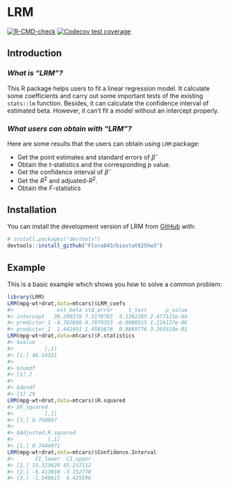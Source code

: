 
<!-- README.md is generated from README.Rmd. Please edit that file -->

# LRM

<!-- badges: start -->

[![R-CMD-check](https://github.com/Flora843/biostat625hw3/actions/workflows/R-CMD-check.yaml/badge.svg)](https://github.com/Flora843/biostat625hw3/actions/workflows/R-CMD-check.yaml)
[![Codecov test
coverage](https://codecov.io/gh/Flora843/biostat625hw3/branch/main/graph/badge.svg)](https://app.codecov.io/gh/Flora843/biostat625hw3?branch=main)
<!-- badges: end -->

## Introduction

### *What is “LRM”?*

This R package helps users to fit a linear regression model. It
calculate some coefficients and carry out some important tests of the
existing `stats::lm` function. Besides, it can calculate the confidence
interval of estimated beta. However, it can’t fit a model without an
intercept properly.

### *What users can obtain with “LRM”?*

Here are some results that the users can obtain using `LRM` package:

-   Get the point estimates and standard errors of $\hat{\beta}$
-   Obtain the $t$-statistics and the corresponding p value.
-   Get the confidence interval of $\hat{\beta}$
-   Get the $R^2$ and adjusted-$R^2$.
-   Obtain the $F$-statistics

## Installation

You can install the development version of LRM from
[GitHub](https://github.com/) with:

``` r
# install.packages("devtools")
devtools::install_github("Flora843/biostat625hw3")
```

## Example

This is a basic example which shows you how to solve a common problem:

``` r
library(LRM)
LRM(mpg~wt+drat,data=mtcars)$LRM_coefs
#>              est_beta std_error     t_test      p_value
#> intercept   30.290370 7.3178783  4.1392285 2.477121e-04
#> predictor_1 -4.782890 0.7970353 -6.0008515 1.224127e-06
#> predictor_2  1.442491 1.4585676  0.9889776 3.303310e-01
LRM(mpg~wt+drat,data=mtcars)$F.statistics
#> $value
#>          [,1]
#> [1,] 46.14331
#> 
#> $numdf
#> [1] 2
#> 
#> $dendf
#> [1] 29
LRM(mpg~wt+drat,data=mtcars)$R.squared
#> $R_squared
#>          [,1]
#> [1,] 0.760897
#> 
#> $Adjusted.R.squared
#>           [,1]
#> [1,] 0.7444071
LRM(mpg~wt+drat,data=mtcars)$Confidence.Interval
#>       CI_lower  CI_upper
#> [1,] 15.323629 45.257112
#> [2,] -6.413010 -3.152770
#> [3,] -1.540615  4.425596
```
